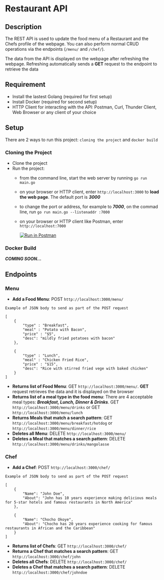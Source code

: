 # Restaurant API
## Description
The REST API is used to update the food menu of a Restaurant and the Chefs profile of the webpage. You can also perform normal CRUD operations via the endpoints (`/menu/` and `/chef/`).

The data from the API is displayed on the webpage after refreshing the webpage. Refreshing automatically sends a **GET** request to the endpoint to retrieve the data

## Requirement
- Install the lastest Golang (required for first setup)
- Install Docker (required for second setup)
- HTTP Client for interacting with the API: Postman, Curl, Thunder Client, Web Browser or any client of your choice

## Setup
There are 2 ways to run this project: `cloning the project` and `docker build`

### Cloning the Project
- Clone the project
- Run the project: 
    - from the command line, start the web server by running `go run main.go`
    - on your browser or HTTP client, enter `http://localhost:3000` to **load the web page**. The default port is ***3000***
    - to change the port or address, for example to ***7000***, on the commad line, run `go run main.go --listenaddr :7000`
    - on your browser or HTTP client like Postman, enter `http://localhost:7000` 

        [![Run in Postman](https://run.pstmn.io/button.svg)](https://app.getpostman.com/run-collection/25499133-d07cee34-4e11-4ae7-ad33-643cd9a6e3b5?action=collection%2Ffork&source=rip_markdown&collection-url=entityId%3D25499133-d07cee34-4e11-4ae7-ad33-643cd9a6e3b5%26entityType%3Dcollection%26workspaceId%3D6089f5e4-d1b8-4a4c-ba19-c5bec8f7facc)



### Docker Build
***COMING SOON...***

## Endpoints
### Menu
- **Add a Food Menu**: POST `http://localhost:3000/menu/`
~~~
Example of JSON body to send as part of the POST request

[
    {
        "type" : "Breakfast",
        "meal" : "Potato with Bacon",
        "price" : "$5",
        "desc": "mildly fried potatoes with bacon"
    },  

    {
        "type" : "Lunch",
        "meal" : "Chicken Fried Rice",
        "price" : "$15",
        "desc": "Rice with stirred fried vege with baked chicken"
    }
]
~~~
- **Returns list of Food Menu**: GET `http://localhost:3000/menu/`. **GET** request retrieves the data and it is displayed on the browser
- **Returns list of a meal type in the food menu**: There are 4 acceptable meal types: ***Breakfast, Lunch, Dinner & Drinks***.
GET `http://localhost:3000/menu/drinks` or GET `http://localhost:3000/menu/lunch`
- **Returns Meals that match a search pattern**: GET `http://localhost:3000/menu/breakfast/hotdog` or `http://localhost:3000/menu/dinner/rice`
- **Deletes all Menu**: DELETE `http://localhost:3000/menu/`
- **Deletes a Meal that matches a search pattern**: DELETE `http://localhost:3000/menu/drinks/mangolasse`

### Chef
- **Add a Chef**: POST `http://localhost:3000/chef/`
~~~
Example of JSON body to send as part of the POST request

[
    {
        "Name": "John Doe",
        "About": "John has 10 years experience making delicious meals for 5-star hotels and famous restaurants in North America"
    },

    {
        "Name": "Chocho Okoye",
        "About": "Chocho has 20 years experience cooking for famous restaurants in African and the Caribbean"
    }
]
~~~
- **Returns list of Chefs**: GET `http://localhost:3000/chef/`
- **Returns a Chef that matches a search pattern**: GET `http://localhost:3000/chef/john`
- **Deletes all Chefs**: DELETE `http://localhost:3000/chef/`
- **Deletes a Chef that matches a search pattern**: DELETE `http://localhost:3000/chef/johndoe`
